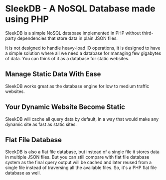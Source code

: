 <!--METADATA
{
    "title": "Home",
    "url": "home",
    "icon": "home",
    "website_title": "SleekDB - PHP NoSQL Document Database",
    "website_description": "SleekDB is a simple NoSQL database implemented in PHP without third-party dependencies that store data in plain JSON files."
}
!METADATA-->

# SleekDB - A NoSQL Database made using PHP

SleekDB is a simple NoSQL database implemented in PHP without third-party dependencies that store data in plain JSON files.

It is not designed to handle heavy-load IO operations, it is designed to have a simple solution where all we need a database for managing few gigabytes of data. You can think of it as a database for static websites.

## Manage Static Data With Ease

SleekDB works great as the database engine for low to medium traffic websites.

## Your Dynamic Website Become Static

SleekDB will cache all query data by default, in a way that would make any dynamic site as fast as static sites.

## Flat File Database

SleekDB is also a flat file database, but instead of a single file it stores data in multiple JSON files. But you can still compare with flat file database system as the final query output will be cached and later reused from a single file instead of traversing all the available files. So, it's a PHP flat file database as well.
